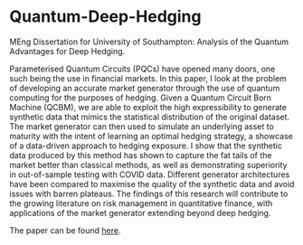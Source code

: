 # Quantum-Deep-Hedging
MEng Dissertation for University of Southampton:  Analysis of the Quantum Advantages for Deep Hedging.

Parameterised Quantum Circuits (PQCs) have opened many doors, one such being the use in financial markets. In this paper, I look at the problem of developing an accurate market generator through the use of quantum computing for the purposes of hedging. Given a Quantum Circuit Born Machine (QCBM), we are able to exploit the high expressibility to generate synthetic data that mimics the statistical distribution of the original dataset. The market generator can then used to simulate an underlying asset to maturity with the intent of learning an optimal hedging strategy, a showcase of a data-driven approach to hedging exposure. I show that the synthetic data produced by this method has shown to capture the fat tails of the market better than classical methods, as well as demonstrating superiority in out-of-sample testing with COVID data. Different generator architectures have been compared to maximise the quality of the synthetic data and avoid issues with barren plateaus. The findings of this research will contribute to the growing literature on risk management in quantitative finance, with applications of the market generator extending beyond deep hedging.

The paper can be found [here](https://github.com/Soham-Deshpande/Quantum-Deep-Hedging/blob/main/doc/FinalReport/Final-Report.pdf).

